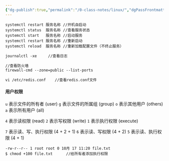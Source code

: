 ```yaml
---
{"dg-publish":true,"permalink":"/0-class-notes/linux/","dgPassFrontmatter":true,"created":"2023-10-10T09:27:40.635+08:00"}
---
```


```
systemctl restart 服务名称 //开机自启动
systemctl status  服务名称 //查看服务状态
systemctl start   服务名称 //启动服务
systemctl restart 服务名称 //重新启动
systemctl reload  服务名称 //重新加载配置文件（不终止服务）
```

```
journalctl -xe     //查看日志
```

```
//查看防火墙
firewall-cmd --zone=public --list-ports
```

```
vi /etc/redis.conf    //查看redis.conf文件
```

#### 用户权限
`u` 表示文件的所有者 (user)
`g` 表示文件的所属组 (group)
`o` 表示其他用户 (others)
`a` 表示所有用户 (all)

`4` 表示读权限 (read)
`2` 表示写权限 (write)
`1` 表示执行权限 (execute)

`7` 表示读、写、执行权限 (4 + 2 + 1)
`6` 表示读、写权限 (4 + 2)
`5` 表示读、执行权限 (4 + 1)

```shell
-rw-r--r-- 1 root root 0 10月 17 11:20 file.txt
$ chmod +100 file.txt      //给所有者添加执行权限
```
